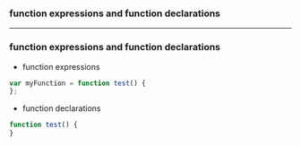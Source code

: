 ###  function expressions and function declarations

------------------------

###  function expressions and function declarations

* function expressions

```js
var myFunction = function test() {
};
```

* function declarations

```js
function test() {
}
```
